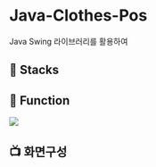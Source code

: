 # Java-Clothes-Pos
Java Swing 라이브러리를 활용하여 

## 🔨 Stacks

## 📀 Function
<img src="https://img.shields.io/badge/eclipseide-2C2255?style=for-the-badge&logo=기술스택아이콘&logoColor=white">

## 📺 화면구성

